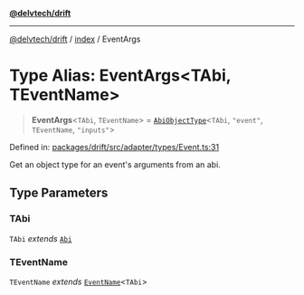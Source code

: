 [**@delvtech/drift**](../../README.md)

***

[@delvtech/drift](../../README.md) / [index](../README.md) / EventArgs

# Type Alias: EventArgs\<TAbi, TEventName\>

> **EventArgs**\<`TAbi`, `TEventName`\> = [`AbiObjectType`](AbiObjectType.md)\<`TAbi`, `"event"`, `TEventName`, `"inputs"`\>

Defined in: [packages/drift/src/adapter/types/Event.ts:31](https://github.com/delvtech/drift/blob/95370f81f9813e8d583ed884b0b07657be0d8f2c/packages/drift/src/adapter/types/Event.ts#L31)

Get an object type for an event's arguments from an abi.

## Type Parameters

### TAbi

`TAbi` *extends* [`Abi`](Abi.md)

### TEventName

`TEventName` *extends* [`EventName`](EventName.md)\<`TAbi`\>
